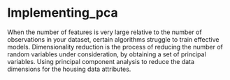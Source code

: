# Implementing_pca
When the number of features is very large relative to the number of observations in your dataset, certain algorithms struggle to train effective models. Dimensionality reduction is the process of reducing the number of random variables under consideration, by obtaining a set of principal variables. 
Using principal component analysis to reduce the data dimensions for the housing data attributes. 
